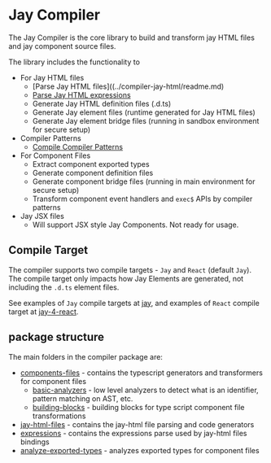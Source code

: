 # Jay Compiler

The Jay Compiler is the core library to build and transform jay HTML files and jay component source files.

The library includes the functionality to

- For Jay HTML files
  - [Parse Jay HTML files]((../compiler-jay-html/readme.md)
  - [Parse Jay HTML expressions](../compiler-jay-html/readme.md#the--binding)
  - Generate Jay HTML definition files (.d.ts)
  - Generate Jay element files (runtime generated for Jay HTML files)
  - Generate Jay element bridge files (running in sandbox environment for secure setup)
- Compiler Patterns
  - [Compile Compiler Patterns](../compiler-jay-html/docs/compiler-patterns.md)
- For Component Files
  - Extract component exported types
  - Generate component definition files
  - Generate component bridge files (running in main environment for secure setup)
  - Transform component event handlers and `exec$` APIs by compiler patterns
- Jay JSX files
  - Will support JSX style Jay Components. Not ready for usage.

## Compile Target

The compiler supports two compile targets - `Jay` and `React` (default `Jay`). 
The compile target only impacts how Jay Elements are generated, not including the `.d.ts` element files.

See examples of `Jay` compile targets at [jay](..%2F..%2F..%2Fexamples%2Fjay), 
and examples of `React` compile target at [jay-4-react](..%2F..%2F..%2Fexamples%2Fjay-4-react).

## package structure

The main folders in the compiler package are:

- [components-files](lib/components-files) - contains the typescript generators and transformers for component files
  - [basic-analyzers](lib/components-files/basic-analyzers) - low level analyzers to detect what is an identifier,
    pattern matching on AST, etc.
  - [building-blocks](lib/components-files/building-blocks) - building blocks for type script component file transformations
- [jay-html-files](../compiler-jay-html) - contains the jay-html file parsing and code generators
- [expressions](../compiler-jay-html/lib/expressions) - contains the expressions parse used by jay-html files bindings
- [analyze-exported-types](../Fanalyze-exported-types) - analyzes exported types for component files
